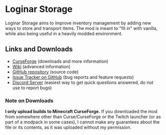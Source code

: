 # Loginar Storage

Loginar Storage aims to improve inventory management by adding new ways to store and transport items. The mod is meant to "fit in" with vanilla, while also being useful in a heavily modded environment.

## Links and Downloads

- [CurseForge](https://www.curseforge.com/minecraft/mc-mods/loginar-storage) (downloads and more information)
- [Wiki](https://github.com/SilentChaos512/Loginar-Storage/wiki) (advanced information)
- [GitHub repository](https://github.com/SilentChaos512/Loginar-Storage) (source code)
- [Issue Tracker on GitHub](https://github.com/SilentChaos512/Loginar-Storage/issues) (bug reports and feature requests)
- [Discord Server](https://discord.gg/Adyk9zHnUn) (easiest way to get quick questions answered, do not use to report bugs)

### Note on Downloads

**I only upload builds to Minecraft CurseForge.** If you downloaded the mod from somewhere other than Curse/CurseForge or the Twitch launcher (or as part of a modpack in some cases), I cannot make any guarantees about the file or its contents, as it was uploaded without my permission.
